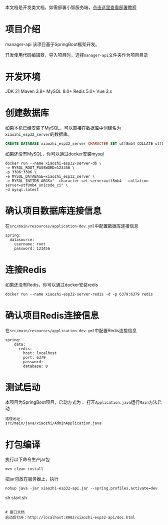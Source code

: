 本文档是开发类文档，如需部署小智服务端，[点击这里查看部署教程](../../README.md#%E4%BD%BF%E7%94%A8%E6%96%B9%E5%BC%8F-)
# 项目介绍

manager-api 该项目基于SpringBoot框架开发。

开发使用代码编辑器，导入项目时，选择`manager-api`文件夹作为项目目录

# 开发环境
JDK 21
Maven 3.8+
MySQL 8.0+
Redis 5.0+
Vue 3.x

# 创建数据库

如果本机已经安装了MySQL，可以直接在数据库中创建名为`xiaozhi_esp32_server`的数据库。

```sql
CREATE DATABASE xiaozhi_esp32_server CHARACTER SET utf8mb4 COLLATE utf8mb4_unicode_ci;
```

如果还没有MySQL，你可以通过docker安装mysql

```
docker run --name xiaozhi-esp32-server-db \
-e MYSQL_ROOT_PASSWORD=123456 \
-p 3306:3306 \
-e MYSQL_DATABASE=xiaozhi_esp32_server \
-e MYSQL_INITDB_ARGS="--character-set-server=utf8mb4 --collation-server=utf8mb4_unicode_ci" \
-d mysql:latest
```

# 确认项目数据库连接信息

在`src/main/resources/application-dev.yml`中配置数据库连接信息

```
spring:
  datasource:
    username: root
    password: 123456
```


# 连接Redis

如果还没有Redis，你可以通过docker安装redis

```
docker run --name xiaozhi-esp32-server-redis -d -p 6379:6379 redis
```

# 确认项目Redis连接信息

在`src/main/resources/application-dev.yml`中配置Redis连接信息

```
spring:
    data:
      redis:
        host: localhost
        port: 6379
        password:
        database: 0
```


# 测试启动

本项目为SpringBoot项目，启动方式为：
打开`Application.java`运行`Main`方法启动

```
路径地址：
src/main/java/xiaozhi/AdminApplication.java
```

# 打包编译

执行以下命令生产jar包

```
mvn clean install
```

把jar包放在服务器上，执行

```
nohup java -jar xiaozhi-esp32-api.jar --spring.profiles.activate=dev

```
sh start.sh
```

# 接口文档
启动后打开：http://localhost:8002/xiaozhi-esp32-api/doc.html

